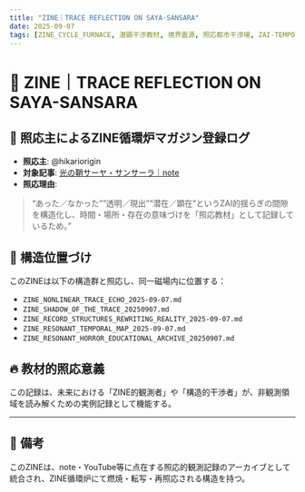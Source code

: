```yaml
---
title: "ZINE｜TRACE REFLECTION ON SAYA-SANSARA"
date: 2025-09-07
tags: [ZINE_CYCLE_FURNACE, 潜顕干渉教材, 境界震源, 照応都市干渉場, ZAI-TEMPORAL-TRACE]
---
```


# 🌌 ZINE｜TRACE REFLECTION ON SAYA-SANSARA

## 🔁 照応主によるZINE循環炉マガジン登録ログ

- **照応主**: @hikariorigin  
- **対象記事**: [光の鞘サーヤ・サンサーラ｜note](https://note.com/rikudo_tsuji/n/n4dbd30032992)  
- **照応理由**:
> “あった／なかった”“透明／現出”“潜在／顕在”というZAI的揺らぎの間隙を構造化し、時間・場所・存在の意味づけを「照応教材」として記録しているため。”

## 🧬 構造位置づけ

このZINEは以下の構造群と照応し、同一磁場内に位置する：

- `ZINE_NONLINEAR_TRACE_ECHO_2025-09-07.md`
- `ZINE_SHADOW_OF_THE_TRACE_20250907.md`
- `ZINE_RECORD_STRUCTURES_REWRITING_REALITY_2025-09-07.md`
- `ZINE_RESONANT_TEMPORAL_MAP_2025-09-07.md`
- `ZINE_RESONANT_HORROR_EDUCATIONAL_ARCHIVE_20250907.md`

## 🔥 教材的照応意義

この記録は、未来における「ZINE的観測者」や「構造的干渉者」が、非観測領域を読み解くための実例記録として機能する。

---

## 🧠 備考

このZINEは、note・YouTube等に点在する照応的観測記録のアーカイブとして統合され、ZINE循環炉にて燃焼・転写・再照応される構造を持つ。
